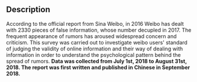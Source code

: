 ## Description
According to the official report from Sina Weibo, in 2016 Weibo has dealt with 2330 pieces of false information, whose number decupled in 2017. The frequent appearance of rumors has aroused widespread concern and criticism. This survey was carried out to investigate weibo users' standard of judging the validity of online information and their way of dealing with information in order to understand the psychological pattern behind the spread of rumors. 
**Data was collected from July 1st, 2018 to August 31st, 2018. The report was first written and published in Chinese in September 2018.**